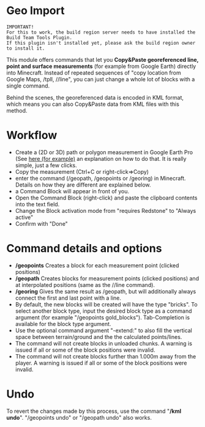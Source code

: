# Geo Import

```
IMPORTANT!
For this to work, the build region server needs to have installed the Build Team Tools Plugin.
If this plugin isn't installed yet, please ask the build region owner to install it.
```


This module offers commands that let you **Copy&Paste georeferenced line, point and surface measurements** (for example from Google Earth) directly into Minecraft. Instead of repeated sequences of "copy location from Google Maps, /tpll, //line", you can just change a whole lot of blocks with a single command.

Behind the scenes, the georeferenced data is encoded in KML format, which means you can also Copy&Paste data from KML files with this method.

# Workflow
* Create a (2D or 3D) path or polygon measurement in Google Earth Pro (See [here (for example)](https://www.gearthblog.com/blog/archives/2015/02/measuring-google-earth-pro.html) an explanation on how to do that. It is really simple, just a few clicks.
* Copy the measurement (Ctrl+C or right-click=>Copy)
* enter the command (/geopath, /geopoints or /georing) in Minecraft. Details on how they are different are explained below.
* a Command Block will appear in front of you.
* Open the Command Block (right-click) and paste the clipboard contents into the text field.
* Change the Block activation mode from "requires Redstone" to "Always active"
* Confirm with "Done"

# Command details and options
* **/geopoints** Creates a block for each measurement point (clicked positions)
* **/geopath** Creates blocks for measurement points (clicked positions) and at interpolated positions (same as the //line command).
* **/georing** Gives the same result as /geopath, but will additionally always connect the first and last point with a line.
* By default, the new blocks will be created will have the type "bricks". To select another block type, input the desired block type as a command argument (for example "/geopoints gold_blocks"). Tab-Completion is available for the block type argument.
* Use the optional command argument "-extend:<block type name>" to also fill the vertical space between terrain/ground and the the calculated points/lines.
* The command will not create blocks in unloaded chunks. A warning is issued if all or some of the block positions were invalid.
* The command will not create blocks further than 1.000m away from the player. A warning is issued if all or some of the block positions were invalid.



# Undo
To revert the changes made by this process, use the command "**/kml undo**". "/geopoints undo" or "/geopath undo" also works. 

